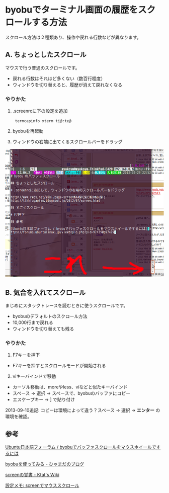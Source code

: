 # byobuでターミナル画面の履歴をスクロールする方法

スクロール方法は２種類あり、操作や戻れる行数などが異なります。

## A. ちょっとしたスクロール

マウスで行う普通のスクロールです。

  * 戻れる行数はそれほど多くない（数百行程度）
  * ウィンドウを切り替えると、履歴が消えて戻れなくなる

### やりかた
1. .screenrcに下の設定を追加

        termcapinfo xterm ti@:te@

2. byobuを再起動
3. ウィンドウの右端に出てくるスクロールバーをドラッグ

![byobu-scrollbar](/images/byobu-scrollbar-20130329_01.png)

## B. 気合を入れてスクロール

まじめにスタックトレースを読むときに使うスクロールです。

  * byobuのデフォルトのスクロール方法
  * 10,000行まで戻れる
  * ウィンドウを切り替えても残る

### やりかた

1. F7キーを押下
  * F7キーを押すとスクロールモードが開始される
2.  viキーバインドで移動
  * カーソル移動は、moreやless、viなどと似たキーバインド
  * スペース -> 選択 -> スペースで、byobuのバッファにコピー
  * エスケープキー -> ] で貼り付け

2013-09-10追記: コピーは環境によって違う？スペース -> 選択 -> **エンター** の環境を確認。

## 参考

[Ubuntu日本語フォーラム / byobuでバッファスクロールをマウスホイールでするには](https://forums.ubuntulinux.jp/viewtopic.php?pid=97479#p97479)

[byobuを使ってみる - ひゃまだのブログ](https://sites.google.com/site/hymd3a/linux/byobu)

[screenの覚書 - Ktat's Wiki](http://www.rwds.net/wiki?page=screen%A4%CE%B3%D0%BD%F1)

[設定メモ: screenでマウススクロール](http://tthhfugapiyo.blogspot.jp/2012/07/screen.html)
